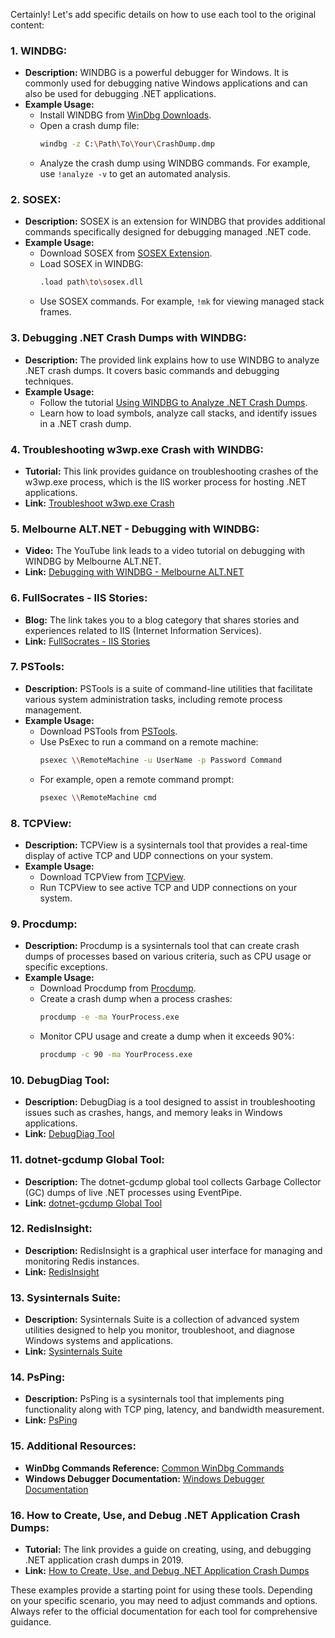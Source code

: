 Certainly! Let's add specific details on how to use each tool to the original content:

### 1. **WINDBG:**
   - **Description:** WINDBG is a powerful debugger for Windows. It is commonly used for debugging native Windows applications and can also be used for debugging .NET applications.
   - **Example Usage:**
     - Install WINDBG from [WinDbg Downloads](https://docs.microsoft.com/en-us/windows-hardware/drivers/debugger/debugger-download-tools).
     - Open a crash dump file:
       ```bash
       windbg -z C:\Path\To\Your\CrashDump.dmp
       ```
     - Analyze the crash dump using WINDBG commands. For example, use `!analyze -v` to get an automated analysis.

### 2. **SOSEX:**
   - **Description:** SOSEX is an extension for WINDBG that provides additional commands specifically designed for debugging managed .NET code.
   - **Example Usage:**
     - Download SOSEX from [SOSEX Extension](https://github.com/Microsoft/SOSEX).
     - Load SOSEX in WINDBG:
       ```bash
       .load path\to\sosex.dll
       ```
     - Use SOSEX commands. For example, `!mk` for viewing managed stack frames.

### 3. **Debugging .NET Crash Dumps with WINDBG:**
   - **Description:** The provided link explains how to use WINDBG to analyze .NET crash dumps. It covers basic commands and debugging techniques.
   - **Example Usage:**
     - Follow the tutorial [Using WINDBG to Analyze .NET Crash Dumps](https://stackify.com/using-windbg-to-analyze-net-crash-dumps-async-crash/).
     - Learn how to load symbols, analyze call stacks, and identify issues in a .NET crash dump.

### 4. **Troubleshooting w3wp.exe Crash with WINDBG:**
   - **Tutorial:** This link provides guidance on troubleshooting crashes of the w3wp.exe process, which is the IIS worker process for hosting .NET applications.
   - **Link:** [Troubleshoot w3wp.exe Crash](https://stackify.com/troubleshoot-w3wp-crash/)

### 5. **Melbourne ALT.NET - Debugging with WINDBG:**
   - **Video:** The YouTube link leads to a video tutorial on debugging with WINDBG by Melbourne ALT.NET.
   - **Link:** [Debugging with WINDBG - Melbourne ALT.NET](https://www.youtube.com/watch?v=BfwZ8RBNH0M&ab_channel=MelbourneALTNET)

### 6. **FullSocrates - IIS Stories:**
   - **Blog:** The link takes you to a blog category that shares stories and experiences related to IIS (Internet Information Services).
   - **Link:** [FullSocrates - IIS Stories](https://fullsocrates.wordpress.com/category/iis-stories/)

### 7. **PSTools:**
   - **Description:** PSTools is a suite of command-line utilities that facilitate various system administration tasks, including remote process management.
   - **Example Usage:**
     - Download PSTools from [PSTools](https://learn.microsoft.com/en-us/sysinternals/downloads/pstools).
     - Use PsExec to run a command on a remote machine:
       ```bash
       psexec \\RemoteMachine -u UserName -p Password Command
       ```
     - For example, open a remote command prompt:
       ```bash
       psexec \\RemoteMachine cmd
       ```

### 8. **TCPView:**
   - **Description:** TCPView is a sysinternals tool that provides a real-time display of active TCP and UDP connections on your system.
   - **Example Usage:**
     - Download TCPView from [TCPView](https://learn.microsoft.com/en-us/sysinternals/downloads/tcpview).
     - Run TCPView to see active TCP and UDP connections on your system.

### 9. **Procdump:**
   - **Description:** Procdump is a sysinternals tool that can create crash dumps of processes based on various criteria, such as CPU usage or specific exceptions.
   - **Example Usage:**
     - Download Procdump from [Procdump](https://learn.microsoft.com/en-us/sysinternals/downloads/procdump).
     - Create a crash dump when a process crashes:
       ```bash
       procdump -e -ma YourProcess.exe
       ```
     - Monitor CPU usage and create a dump when it exceeds 90%:
       ```bash
       procdump -c 90 -ma YourProcess.exe
       ```

### 10. **DebugDiag Tool:**
   - **Description:** DebugDiag is a tool designed to assist in troubleshooting issues such as crashes, hangs, and memory leaks in Windows applications.
   - **Link:** [DebugDiag Tool](https://www.microsoft.com/en-us/download/details.aspx?id=58210)

### 11. **dotnet-gcdump Global Tool:**
   - **Description:** The dotnet-gcdump global tool collects Garbage Collector (GC) dumps of live .NET processes using EventPipe.
   - **Link:** [dotnet-gcdump Global Tool](https://learn.microsoft.com/en-us/dotnet/core/diagnostics/dotnet-gcdump)

### 12. **RedisInsight:**
   - **Description:** RedisInsight is a graphical user interface for managing and monitoring Redis instances.
   - **Link:** [RedisInsight](https://redislabs.com/redisinsight/)

### 13. **Sysinternals Suite:**
   - **Description:** Sysinternals Suite is a collection of advanced system utilities designed to help you monitor, troubleshoot, and diagnose Windows systems and applications.
   - **Link:** [Sysinternals Suite](https://learn.microsoft.com/en-us/sysinternals/downloads/)

### 14. **PsPing:**
   - **Description:** PsPing is a sysinternals tool that implements ping functionality along with TCP ping, latency, and bandwidth measurement.
   - **Link:** [PsPing](https://learn.microsoft.com/en-us/sysinternals/downloads/psping)

### 15. **Additional Resources:**
   - **WinDbg Commands Reference:** [Common WinDbg Commands](http://windbg.info/doc/1-common-cmds.html)
   - **Windows Debugger Documentation:** [Windows Debugger Documentation](https://developer.microsoft.com/en-us/windows/downloads/windows-sdk/)

### 16. **How to Create, Use, and Debug .NET Application Crash Dumps:**
   - **Tutorial:** The link provides a guide on creating, using, and debugging .NET application crash dumps in 2019.
   - **Link:** [How to Create, Use, and Debug .NET Application Crash Dumps](https://michaelscodingspot.com/how-to-create-use-and-debug-net-application-crash-dumps-in-2019/)

These examples provide a starting point for using these tools. Depending on your specific scenario, you may need to adjust commands and options. Always refer to the official documentation for each tool for comprehensive guidance.
